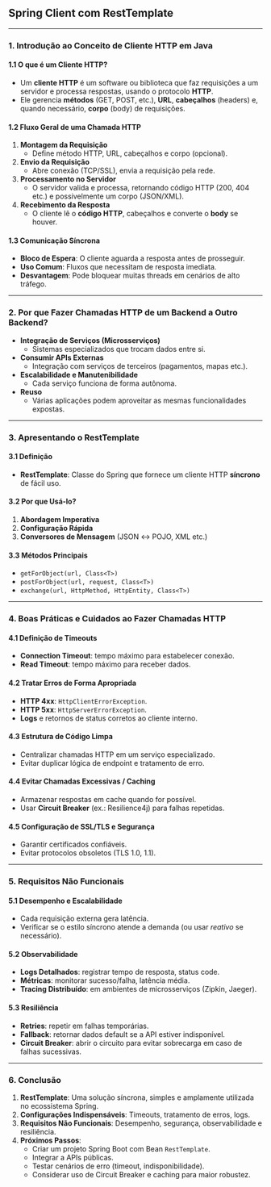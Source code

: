 ## Spring Client com RestTemplate

---

### 1. Introdução ao Conceito de Cliente HTTP em Java

#### 1.1 O que é um Cliente HTTP?
- Um **cliente HTTP** é um software ou biblioteca que faz requisições a um servidor e processa respostas, usando o protocolo **HTTP**.
- Ele gerencia **métodos** (GET, POST, etc.), **URL**, **cabeçalhos** (headers) e, quando necessário, **corpo** (body) de requisições.

#### 1.2 Fluxo Geral de uma Chamada HTTP
1. **Montagem da Requisição**  
   - Define método HTTP, URL, cabeçalhos e corpo (opcional).
2. **Envio da Requisição**  
   - Abre conexão (TCP/SSL), envia a requisição pela rede.
3. **Processamento no Servidor**  
   - O servidor valida e processa, retornando código HTTP (200, 404 etc.) e possivelmente um corpo (JSON/XML).
4. **Recebimento da Resposta**  
   - O cliente lê o **código HTTP**, cabeçalhos e converte o **body** se houver.

#### 1.3 Comunicação Síncrona
- **Bloco de Espera**: O cliente aguarda a resposta antes de prosseguir.
- **Uso Comum**: Fluxos que necessitam de resposta imediata.
- **Desvantagem**: Pode bloquear muitas threads em cenários de alto tráfego.

---

### 2. Por que Fazer Chamadas HTTP de um Backend a Outro Backend?

- **Integração de Serviços (Microsserviços)**  
  - Sistemas especializados que trocam dados entre si.
- **Consumir APIs Externas**  
  - Integração com serviços de terceiros (pagamentos, mapas etc.).
- **Escalabilidade e Manutenibilidade**  
  - Cada serviço funciona de forma autônoma.
- **Reuso**  
  - Várias aplicações podem aproveitar as mesmas funcionalidades expostas.

---

### 3. Apresentando o RestTemplate

#### 3.1 Definição
- **RestTemplate**: Classe do Spring que fornece um cliente HTTP **síncrono** de fácil uso.

#### 3.2 Por que Usá-lo?
1. **Abordagem Imperativa**  
2. **Configuração Rápida**  
3. **Conversores de Mensagem** (JSON ↔ POJO, XML etc.)

#### 3.3 Métodos Principais
- `getForObject(url, Class<T>)`
- `postForObject(url, request, Class<T>)`
- `exchange(url, HttpMethod, HttpEntity, Class<T>)`

---

### 4. Boas Práticas e Cuidados ao Fazer Chamadas HTTP

#### 4.1 Definição de Timeouts
- **Connection Timeout**: tempo máximo para estabelecer conexão.
- **Read Timeout**: tempo máximo para receber dados.

#### 4.2 Tratar Erros de Forma Apropriada
- **HTTP 4xx**: `HttpClientErrorException`.
- **HTTP 5xx**: `HttpServerErrorException`.
- **Logs** e retornos de status corretos ao cliente interno.

#### 4.3 Estrutura de Código Limpa
- Centralizar chamadas HTTP em um serviço especializado.
- Evitar duplicar lógica de endpoint e tratamento de erro.

#### 4.4 Evitar Chamadas Excessivas / Caching
- Armazenar respostas em cache quando for possível.
- Usar **Circuit Breaker** (ex.: Resilience4j) para falhas repetidas.

#### 4.5 Configuração de SSL/TLS e Segurança
- Garantir certificados confiáveis.
- Evitar protocolos obsoletos (TLS 1.0, 1.1).

---

### 5. Requisitos Não Funcionais

#### 5.1 Desempenho e Escalabilidade
- Cada requisição externa gera latência.
- Verificar se o estilo síncrono atende a demanda (ou usar *reativo* se necessário).

#### 5.2 Observabilidade
- **Logs Detalhados**: registrar tempo de resposta, status code.
- **Métricas**: monitorar sucesso/falha, latência média.
- **Tracing Distribuído**: em ambientes de microsserviços (Zipkin, Jaeger).

#### 5.3 Resiliência
- **Retries**: repetir em falhas temporárias.
- **Fallback**: retornar dados default se a API estiver indisponível.
- **Circuit Breaker**: abrir o circuito para evitar sobrecarga em caso de falhas sucessivas.

---

### 6. Conclusão

1. **RestTemplate**: Uma solução síncrona, simples e amplamente utilizada no ecossistema Spring.
2. **Configurações Indispensáveis**: Timeouts, tratamento de erros, logs.
3. **Requisitos Não Funcionais**: Desempenho, segurança, observabilidade e resiliência.
4. **Próximos Passos**:  
   - Criar um projeto Spring Boot com Bean `RestTemplate`.  
   - Integrar a APIs públicas.  
   - Testar cenários de erro (timeout, indisponibilidade).  
   - Considerar uso de Circuit Breaker e caching para maior robustez.
